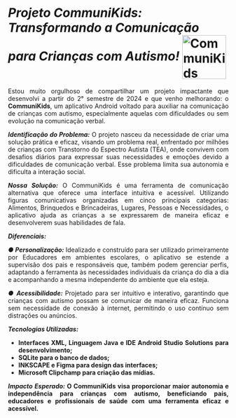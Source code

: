 <div >
<h1><em>Projeto CommuniKids: Transformando a Comunicação para Crianças com Autismo!</em> <img align="center" alt="CommuniKids" height="100" width="100" src="https://github.com/user-attachments/assets/4a417d56-7c43-426d-808c-8c7a727e34a8"> </h1> 
<section align = "justify">
<p>Estou muito orgulhoso de compartilhar um projeto impactante que desenvolvi a partir do 2° semestre de 2024 e que venho melhorando: o <strong>CommuniKids</strong>, um aplicativo Android voltado para auxiliar na comunicação de crianças com autismo, especialmente aquelas com dificuldades ou sem evolução na comunicação verbal.</p>

<p><strong><em>Identificação do Problema:</em></strong> O projeto nasceu da necessidade de criar uma solução prática e eficaz, visando um problema real, enfrentado por milhões de crianças com Transtorno do Espectro Autista (TEA), onde convivem com desafios diários para expressar suas necessidades e emoções devido a dificuldades de comunicação verbal. Esse problema limita sua autonomia e dificulta a interação social.</p>

<p><em><strong>Nossa Solução:</strong></em> O CommuniKids é uma ferramenta de comunicação alternativa que oferece uma interface intuitiva e acessível. Utilizando figuras comunicativas organizadas em cinco principais categorias: Alimentos, Brinquedos e Brincadeiras, Lugares, Pessoas e Necessidades, o aplicativo ajuda as crianças a se expressarem de maneira eficaz e desenvolverem suas habilidades de fala.</p>

<p><em><strong>Diferenciais:</strong></em></p>

<p><em><strong>● Personalização:</strong></em> Idealizado e construído para ser utilizado primeiramente por Educadores em ambientes escolares, o aplicativo se estende a supervisão dos pais e responsáveis que, também podem gerenciar perfis, adaptando a ferramenta às necessidades individuais da criança do dia a dia e acompanhando a mesma independente do ambiente que ela esteja.</p>

<p><em><strong>● Acessibilidade:</em></strong> Projetado para ser intuitivo e interativo, garantindo que crianças com autismo possam se comunicar de maneira eficaz. Funciona sem necessidade de conexão à internet, permitindo o uso contínuo sem distrações ou anúncios.</p>

<p><em><strong>Tecnologias Utilizadas:<strong></em></p>

<ul>
<li>Interfaces XML, Linguagem Java e IDE Android Studio Solutions para desenvolvimento;</li>

<li>SQLite para o banco de dados;</li>

<li>INKSCAPE e Figma para design das interfaces;</i>

<li>Microsoft Clipchamp para criação das mídias.</li>
</ul>

<p><em><strong>Impacto Esperado:</em></strong> O CommuniKids visa proporcionar maior autonomia e independência para crianças com autismo, beneficiando pais, educadores e profissionais de saúde com uma ferramenta eficaz e acessível.</p>
</section>

<section align= "center">

</section>

</div>

